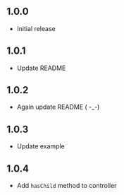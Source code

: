 ## 1.0.0

-   Initial release

## 1.0.1

-   Update README

## 1.0.2

-   Again update README ( -\_-)

## 1.0.3

-   Update example

## 1.0.4

-   Add `hasChild` method to controller
